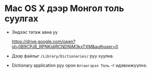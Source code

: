 # Mac OS X дээр Монгол толь суулгах

* Эндээс татаж авна уу
	
	https://drive.google.com/open?id=0B9CPJ8_RPNKidjRCNDNiM3kxTXM&authuser=0

* Дээр файлыг `/Library/Dictionaries/` руу хуулна.
* Dictionary application руу орон `Алтангэрэл Толь` -г идэвхижүүлнэ.
